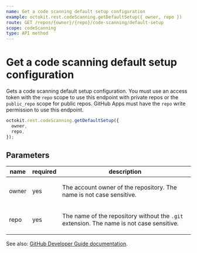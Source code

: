 ```yaml
---
name: Get a code scanning default setup configuration
example: octokit.rest.codeScanning.getDefaultSetup({ owner, repo })
route: GET /repos/{owner}/{repo}/code-scanning/default-setup
scope: codeScanning
type: API method
---
```


# Get a code scanning default setup configuration

Gets a code scanning default setup configuration.
You must use an access token with the `repo` scope to use this endpoint with private repos or the `public_repo`
scope for public repos. GitHub Apps must have the `repo` write permission to use this endpoint.

```js
octokit.rest.codeScanning.getDefaultSetup({
  owner,
  repo,
});
```

## Parameters

<table>
  <thead>
    <tr>
      <th>name</th>
      <th>required</th>
      <th>description</th>
    </tr>
  </thead>
  <tbody>
    <tr><td>owner</td><td>yes</td><td>

The account owner of the repository. The name is not case sensitive.

</td></tr>
<tr><td>repo</td><td>yes</td><td>

The name of the repository without the `.git` extension. The name is not case sensitive.

</td></tr>
  </tbody>
</table>

See also: [GitHub Developer Guide documentation](https://docs.github.com/rest/code-scanning#get-a-code-scanning-default-setup-configuration).

